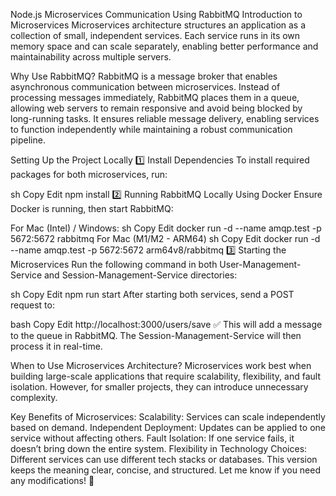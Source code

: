 Node.js Microservices Communication Using RabbitMQ
Introduction to Microservices
Microservices architecture structures an application as a collection of small, independent services. Each service runs in its own memory space and can scale separately, enabling better performance and maintainability across multiple servers.

Why Use RabbitMQ?
RabbitMQ is a message broker that enables asynchronous communication between microservices. Instead of processing messages immediately, RabbitMQ places them in a queue, allowing web servers to remain responsive and avoid being blocked by long-running tasks. It ensures reliable message delivery, enabling services to function independently while maintaining a robust communication pipeline.

Setting Up the Project Locally
1️⃣ Install Dependencies
To install required packages for both microservices, run:

sh
Copy
Edit
npm install
2️⃣ Running RabbitMQ Locally Using Docker
Ensure Docker is running, then start RabbitMQ:

For Mac (Intel) / Windows:
sh
Copy
Edit
docker run -d --name amqp.test -p 5672:5672 rabbitmq
For Mac (M1/M2 - ARM64)
sh
Copy
Edit
docker run -d --name amqp.test -p 5672:5672 arm64v8/rabbitmq
3️⃣ Starting the Microservices
Run the following command in both User-Management-Service and Session-Management-Service directories:

sh
Copy
Edit
npm run start
After starting both services, send a POST request to:

bash
Copy
Edit
http://localhost:3000/users/save
✅ This will add a message to the queue in RabbitMQ. The Session-Management-Service will then process it in real-time.

When to Use Microservices Architecture?
Microservices work best when building large-scale applications that require scalability, flexibility, and fault isolation. However, for smaller projects, they can introduce unnecessary complexity.

Key Benefits of Microservices:
Scalability: Services can scale independently based on demand.
Independent Deployment: Updates can be applied to one service without affecting others.
Fault Isolation: If one service fails, it doesn’t bring down the entire system.
Flexibility in Technology Choices: Different services can use different tech stacks or databases.
This version keeps the meaning clear, concise, and structured. Let me know if you need any modifications! 🚀
